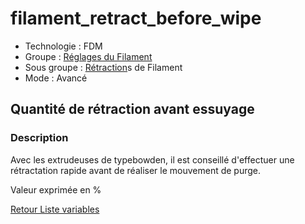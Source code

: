 # filament_retract_before_wipe

* Technologie : FDM
* Groupe : [Réglages du Filament](../filament_settings/filament_settings.md)
* Sous groupe : [Rétraction](../filament_settings/filament_settings.md#rétraction)s de Filament
* Mode : Avancé

## Quantité de rétraction avant essuyage

### Description

Avec les extrudeuses de typebowden, il est conseillé d'effectuer une rétractation rapide avant de réaliser le mouvement de purge.

Valeur exprimée en %

[Retour Liste variables](variable_list.md)